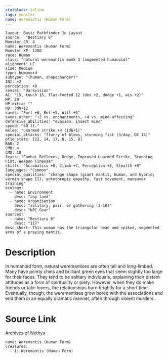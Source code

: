 ```yaml
---
statblock: inline
tags: monster
name: Weremantis (Human Form)
---
```

```statblock
layout: Basic Pathfinder 1e Layout
source:  "Bestiary 6"
Monster_CR: 4
name: Weremantis (Human Form)
Monster_XP: 1200
race: Human
class: "natural weremantis monk 3 (augmented humanoid)"
alignment: LE
size: Medium
type: humanoid
subtype: "(human, shapechanger)"
INI: +2
perception: +8
senses: "darkvision"
AC: "15, touch 15, flat-footed 12 (dex +2, dodge +1, wis +2)"
HP: 29
HP_extra: ""
HD: 3d8+12
saves: "Fort +6, Ref +5, Will +5"
saves_other: "+2 vs. enchantments, +4 vs. mind-affecting"
defensive_abilities: "evasion, insect mind"
speed: "40 ft."
melee: "unarmed strike +4 (1d6+1)"
special_attacks: "flurry of blows, stunning fist (3/day, DC 13)"
pf1e_stats: [12, 14, 17, 8, 15, 8]
BAB: 2
CMB: 4
CMD: 18
feats: "Combat Reflexes, Dodge, Improved Unarmed Strike, Stunning Fist, Weapon Finesse"
skills: "Acrobatics +8, Climb +7, Perception +8, Stealth +8"
languages: "Common"
special_qualities: "change shape (giant mantis, human, and hybrid; vermin shape II), entothropic empathy, fast movement, maneuver training"
ecology:
  - name: Environment
    desc: "any land"
  - name: Organisation
    desc: "solitary, pair, or gathering (3-10)"
    desc: "NPC Gear"
sources:
  - name: "Bestiary 6"
    desc: "117"
desc_short: This woman has the triangular head and spiked, segmented arms of a praying mantis.
```
# Description
In humanoid form, natural weremantises are often tall and long-limbed. Many have pointy chins and brilliant green eyes that seem slightly too large for their faces. They tend to be solitary individuals, explaining their distant attitudes as a form of spirituality or piety. However, when they do make friends or take lovers, the relationships burn brightly for a short time. Eventually, though, the weremantises grow bored with the associations and end them in an equally dramatic manner, often through violent murders.
# Source Link
[Archives of Nethys](https://aonprd.com/MonsterDisplay.aspx?ItemName=Weremantis%20(Human%20Form))
```encounter-table
name: Weremantis (Human Form)
creatures:
  - 1: Weremantis (Human Form)
```
